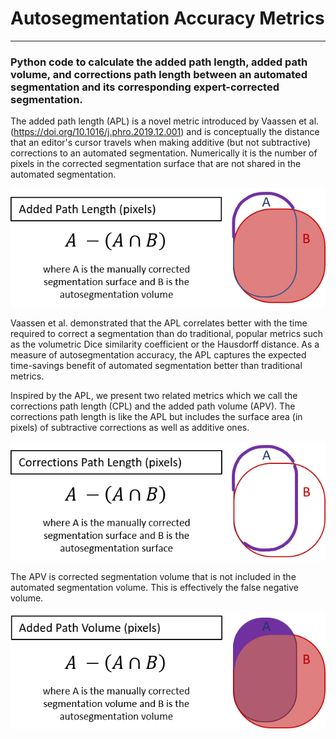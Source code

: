 # Autosegmentation Accuracy Metrics
__________________________________

### Python code to calculate the added path length, added path volume, and corrections path length between an automated segmentation and its corresponding expert-corrected segmentation. 

The added path length (APL) is a novel metric introduced by Vaassen et al. (https://doi.org/10.1016/j.phro.2019.12.001) and is conceptually the distance that an editor's cursor travels when making additive (but not subtractive) corrections to an automated segmentation. Numerically it is the number of pixels in the corrected segmentation surface that are not shared in the automated segmentation.

![](images/APL.png)

Vaassen et al. demonstrated that the APL correlates better with the time required to correct a segmentation than do traditional, popular metrics such as the volumetric Dice similarity coefficient or the Hausdorff distance. As a measure of autosegmentation accuracy, the APL  captures the expected time-savings benefit of automated segmentation better than traditional metrics.

Inspired by the APL, we present two related metrics which we call the corrections path length (CPL) and the added path volume (APV). The corrections path length is like the APL but includes the surface area (in pixels) of subtractive corrections as well as additive ones.

![](images/CPL.png)

The APV is corrected segmentation volume that is not included in the automated segmentation volume. This is effectively the false negative volume.

![](images/APV.png)

